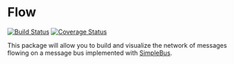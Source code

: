 Flow
====
[![Build Status](https://travis-ci.org/estevejm/flow.svg?branch=master)](https://travis-ci.org/estevejm/flow) [![Coverage Status](https://coveralls.io/repos/github/estevejm/flow/badge.svg?branch=master)](https://coveralls.io/github/estevejm/flow?branch=master)

This package will allow you to build and visualize the network of messages flowing on a message bus implemented with [SimpleBus](https://github.com/SimpleBus).
